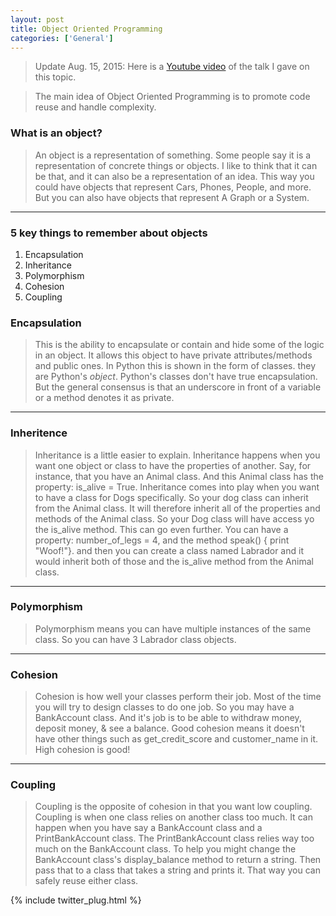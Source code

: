 ```yaml
---
layout: post
title: Object Oriented Programming
categories: ['General']
---
```

> Update Aug. 15, 2015: Here is a [Youtube video](https://www.youtube.com/watch?v=9u0DZ3fdU6Y) of the talk I gave on this topic.

> The main idea of Object Oriented Programming is to promote code reuse and handle complexity.

### What is an object?

> An object is a representation of something. Some people say it is a representation of concrete things or objects. I like to think that it can be that, and it can also be a representation of an idea. This way you could have objects that represent Cars, Phones, People, and more. But you can also have objects that represent A Graph or a System.

<!--end of excerpt-->
- - -

### 5 key things to remember about objects

1. Encapsulation
2. Inheritance
3. Polymorphism
4. Cohesion
5. Coupling

### Encapsulation

> This is the ability to encapsulate or contain and hide some of the logic in an object. It allows this object to have private attributes/methods and public ones. In Python this is shown in the form of classes. they are Python's *object*.  Python's classes don't have true encapsulation. But the general consensus is that an underscore in front of a variable or a method denotes it as private.

- - -

### Inheritence

> Inheritance is a little easier to explain. Inheritance happens when you want one object or class to have the properties of another.
> Say, for instance, that you have an Animal class. And this Animal class has the property: is_alive = True.
> Inheritance comes into play when you want to have a class for Dogs specifically. So your dog class can inherit from the Animal class. It will therefore inherit all of the properties and methods of the Animal class. So your Dog class will have access yo the is_alive method. This can go even further. You can have a property: number_of_legs = 4, and the method speak() { print "Woof!"}. and then you can create a class named Labrador and it would inherit both of those and the is_alive method from the Animal class.

- - -

### Polymorphism

> Polymorphism means you can have multiple instances of the same class. So you can have 3 Labrador class objects.

- - -

### Cohesion

> Cohesion is how well your classes perform their job. Most of the time you will try to design classes to do one job. So you may have a BankAccount class. And it's job is to be able to withdraw money, deposit money, & see a balance. Good cohesion means it doesn't have other things such as get_credit_score and customer_name in it. High cohesion is good!

- - -

### Coupling

> Coupling is the opposite of cohesion in that you want low coupling. Coupling is when one class relies on another class too much. It can happen when you have say a BankAccount class and a PrintBankAccount class. The PrintBankAccount class relies way too much on the BankAccount class. To help you might change the BankAccount class's display_balance method to return a string. Then pass that to a class that takes a string and prints it. That way you can safely reuse either class.

{% include twitter_plug.html %}
